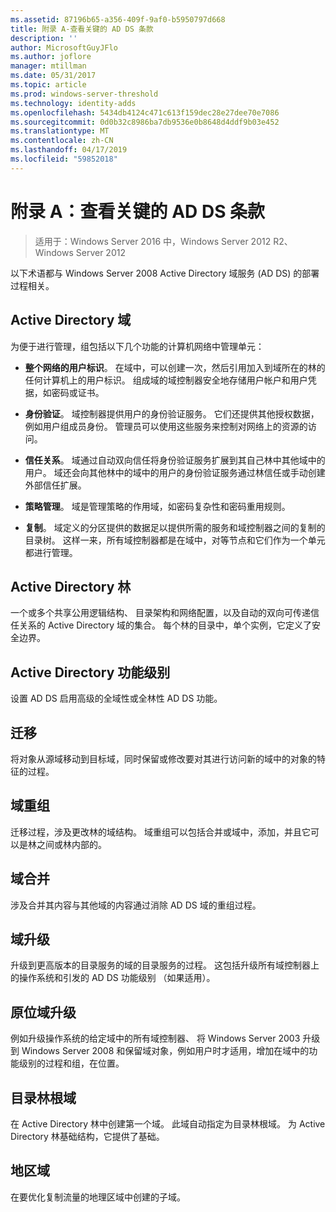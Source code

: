 ```yaml
---
ms.assetid: 87196b65-a356-409f-9af0-b5950797d668
title: 附录 A-查看关键的 AD DS 条款
description: ''
author: MicrosoftGuyJFlo
ms.author: joflore
manager: mtillman
ms.date: 05/31/2017
ms.topic: article
ms.prod: windows-server-threshold
ms.technology: identity-adds
ms.openlocfilehash: 5434db4124c471c613f159dec28e27dee70e7086
ms.sourcegitcommit: 0d0b32c8986ba7db9536e0b8648d4ddf9b03e452
ms.translationtype: MT
ms.contentlocale: zh-CN
ms.lasthandoff: 04/17/2019
ms.locfileid: "59852018"
---
```

# <a name="appendix-a-reviewing-key-ad-ds-terms"></a>附录 A：查看关键的 AD DS 条款

>适用于：Windows Server 2016 中，Windows Server 2012 R2、 Windows Server 2012

以下术语都与 Windows Server 2008 Active Directory 域服务 (AD DS) 的部署过程相关。  
  
## <a name="active-directory-domain"></a>Active Directory 域  
为便于进行管理，组包括以下几个功能的计算机网络中管理单元：  
  
-   **整个网络的用户标识**。 在域中，可以创建一次，然后引用加入到域所在的林的任何计算机上的用户标识。 组成域的域控制器安全地存储用户帐户和用户凭据，如密码或证书。  
  
-   **身份验证**。 域控制器提供用户的身份验证服务。 它们还提供其他授权数据，例如用户组成员身份。 管理员可以使用这些服务来控制对网络上的资源的访问。  
  
-   **信任关系**。 域通过自动双向信任将身份验证服务扩展到其自己林中其他域中的用户。 域还会向其他林中的域中的用户的身份验证服务通过林信任或手动创建外部信任扩展。  
  
-   **策略管理**。 域是管理策略的作用域，如密码复杂性和密码重用规则。  
  
-   **复制**。 域定义的分区提供的数据足以提供所需的服务和域控制器之间的复制的目录树。 这样一来，所有域控制器都是在域中，对等节点和它们作为一个单元都进行管理。  
  
## <a name="active-directory-forest"></a>Active Directory 林  
一个或多个共享公用逻辑结构、 目录架构和网络配置，以及自动的双向可传递信任关系的 Active Directory 域的集合。 每个林的目录中，单个实例，它定义了安全边界。  
  
## <a name="active-directory-functional-level"></a>Active Directory 功能级别  
设置 AD DS 启用高级的全域性或全林性 AD DS 功能。  
  
## <a name="migration"></a>迁移  
将对象从源域移动到目标域，同时保留或修改要对其进行访问新的域中的对象的特征的过程。  
  
## <a name="domain-restructure"></a>域重组  
迁移过程，涉及更改林的域结构。 域重组可以包括合并或域中，添加，并且它可以是林之间或林内部的。  
  
## <a name="domain-consolidation"></a>域合并  
涉及合并其内容与其他域的内容通过消除 AD DS 域的重组过程。  
  
## <a name="domain-upgrade"></a>域升级  
升级到更高版本的目录服务的域的目录服务的过程。 这包括升级所有域控制器上的操作系统和引发的 AD DS 功能级别 （如果适用）。  
  
## <a name="in-place-domain-upgrade"></a>原位域升级  
例如升级操作系统的给定域中的所有域控制器、 将 Windows Server 2003 升级到 Windows Server 2008 和保留域对象，例如用户时才适用，增加在域中的功能级别的过程和组，在位置。  
  
## <a name="forest-root-domain"></a>目录林根域  
在 Active Directory 林中创建第一个域。 此域自动指定为目录林根域。 为 Active Directory 林基础结构，它提供了基础。  
  
## <a name="regional-domain"></a>地区域  
在要优化复制流量的地理区域中创建的子域。  
  



